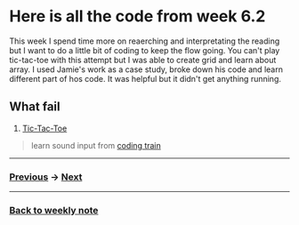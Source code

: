 # Here is all the code from week 6.2
This week I spend time more on reaerching and interpretating the reading but I want to do a little bit of coding to keep the flow going. You can't play tic-tac-toe with this attempt but I was able to create grid and learn about array. I used Jamie's work as a case study, broke down his code and learn different part of hos code. It was helpful but it didn't get anything running.    

## What fail
1. [Tic-Tac-Toe](http://127.0.0.1:8734/)

> learn sound input from [coding train](https://youtu.be/GTWrWM1UsnA)

---------------------------------------------------
### [Previous](https://github.com/napasornc/c0dew0rd/tree/master/processing/week%2006.1) -> [Next](https://github.com/napasornc/c0dew0rd/tree/master/processing/week%2007)  

--------------------------------------------------
### [Back to weekly note](https://napasornc.github.io/c0dew0rd/)


